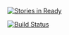 [![Stories in Ready](https://badge.waffle.io/field-sun/field-sun-server.png?label=ready&title=Ready)](https://waffle.io/field-sun/field-sun-server)

[![Build Status](https://travis-ci.org/field-sun/field-sun-server.svg)](https://travis-ci.org/field-sun/field-sun-server)
